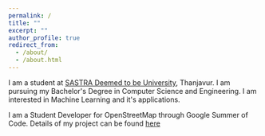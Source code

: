 ```yaml
---
permalink: /
title: ""
excerpt: ""
author_profile: true
redirect_from:
  - /about/
  - /about.html
---
```


I am a student at [SASTRA Deemed to be University](https://sastra.edu), Thanjavur. I am pursuing my Bachelor's Degree in Computer Science and Engineering. I am interested in Machine Learning and it's applications.

I am a Student Developer for OpenStreetMap through Google Summer of Code. Details of my project can be found [here](https://summerofcode.withgoogle.com/projects/#5892666334642176)
